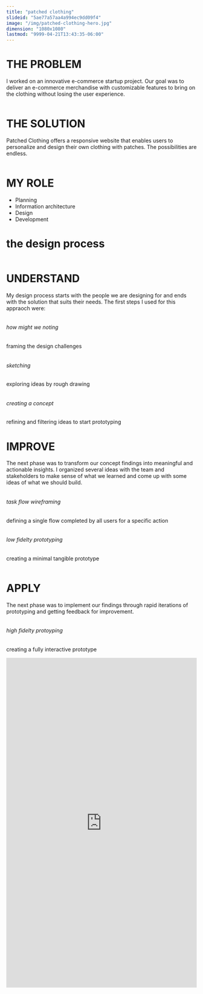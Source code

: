 ```yaml
---
title: "patched clothing"
slideid: "5ae77a57aa4a994ec9dd09f4"
image: "/img/patched-clothing-hero.jpg"
dimension: "1080x1080"
lastmod: "9999-04-21T13:43:35-06:00"
---
```


<div class="yui3-g patched-clothing">
    <div class="yui3-u-24-24">
        <div class="the-problem">
            <h1>THE PROBLEM</h1>
            <p>
                I worked on an innovative e-commerce startup project. Our goal was to deliver an e-commerce merchandise with customizable features to bring on the clothing without losing the user experience.</p>
        </div>
        <div class="the-problem-illustration">
            <img src="img/tactics-and-methodology-22-2.png" alt="" />
        </div>
        <div class="framing-the-question">
            <img src="img/hmw.png" alt="" />
        </div>
        <div class="the-solution">
            <h1>THE SOLUTION</h1>
            <p>Patched Clothing offers a responsive website that enables users to personalize and design their own clothing with patches. The possibilities are endless.</p>
        </div>
        <div class="the-solution-illustration">
            <img src="img/tactics-and-methodology-26.png" alt="" />
        </div>
        <div class="my-role">
            <h1>MY ROLE</h1>
            <p>
                <ul>
                    <li>Planning</li>
                    <li>Information architecture</li>
                    <li>Design</li>
                    <li>Development</li>
                </ul>
            </p>
        </div>
        <div class="the-design-process">
        <div class="yui3-u-1">
        <h1>the design process</h1>
            <img src="img/tactics-and-methodology-22.png" alt="" />
        </div>
        </div>
    </div>
    <div class="yui3-u-1 understand-illustration">
        <img src="img/tactics-and-methodology-23.png" alt="" />
    </div>
    <div class="yui3-u-1 understand">
        <h1>UNDERSTAND</h1>
        <p>
            My design process starts with the people we are designing for and ends with the solution that suits their needs. The first steps I used for this appraoch were:</p>
    </div>
    <div class="yui3-u-3-10 understand">
        <div class="step">
            <img src="img/hmw-notes.png" alt="" />
            <span>
                <h6>how might we noting</h6>
                <p>
                    framing the design challenges</p>
            </span>
        </div>
        <div class="step">
            <img src="img/sketch.png" alt="" />
            <h6>sketching</h6>
            <span>
                <p>
                    exploring ideas by rough drawing </p>
            </span>
        </div>
        <div class="yui3-u-24-24">
            <div class="swiper-container">
                <div class="swiper-wrapper">
                    <div class="swiper-slide" style="background-image:url(img/gallery01.jpg)"></div>
                    <div class="swiper-slide" style="background-image:url(img/gallery02.jpg)"></div>
                    <div class="swiper-slide" style="background-image:url(img/gallery03.jpg)"></div>
                    <div class="swiper-slide" style="background-image:url(img/gallery04.jpg)"></div>
                </div>
                <div class="swiper-pagination"></div>
            </div>
        </div>
        <div class="step">
            <img src="img/concept.png" alt="" />
            <span>
                <h6>creating a concept</h6>
                <p>
                    refining and filtering ideas to start prototyping
                </p>
            </span>
        </div>
    </div>
    <div class="yui3-u-1 improve">
        <h1>IMPROVE</h1>
        <p>
            The next phase was to transform our concept findings into meaningful and actionable insights. I organized several ideas with the team and stakeholders to make sense of what we learned and come up with some ideas of what we should build.</p>
    </div>
    <div class="yui3-u-1 improve-illustration">
        <img src="img/tactics-and-methodology-25.png" alt="" />
    </div>
    <div class="yui3-u-3-10 understand">
        <div class="step">
            <img src="img/taskflow.png" alt="" />
            <span>
                <h6>task flow wireframing</h6>
                <p>
                    defining a single flow completed by all users for a specific action
                </p>
            </span>
        </div>
        <div class="swiper-container">
            <div class="swiper-wrapper">
                <div class="swiper-slide" style="background-image:url(img/gallery05.jpg)"></div>
                <div class="swiper-slide" style="background-image:url(img/gallery06.jpg)"></div>
                <div class="swiper-slide" style="background-image:url(img/gallery07.jpg)"></div>
                <div class="swiper-slide" style="background-image:url(img/gallery08.jpg)"></div>
            </div>
            <div class="swiper-pagination"></div>
        </div>
        <div class="step">
            <img src="img/lowfi.png" alt="" />
            <span>
                <h6>low fidelty prototyping</h6>
                <p>
                    creating a minimal tangible prototype</p>
            </span>
        </div>
        <div class="yui3-u-24-24">
            <div class="swiper-container">
                <div class="swiper-wrapper">
                    <div class="swiper-slide" style="background-image:url(img/gallery09.jpg)"></div>
                    <div class="swiper-slide" style="background-image:url(img/gallery10.jpg)"></div>
                    <div class="swiper-slide" style="background-image:url(img/gallery11.jpg)"></div>
                    <div class="swiper-slide" style="background-image:url(img/gallery12.jpg)"></div>
                </div>
                <div class="swiper-pagination"></div>
            </div>
        </div>
    </div>
    <div class="yui3-u-1 apply-illustration">
        <img src="img/tactics-and-methodology-27.png" alt="" />
    </div>
    <div class="yui3-u-1 apply">
        <h1>APPLY</h1>
        <p>
            The next phase was to implement our findings through rapid iterations of prototyping and getting feedback for improvement.</p>
    </div>
    <div class="yui3-u-3-10 apply">
        <div class="step">
            <img src="img/hifi.png" alt="" />
            <span>
            <h6>high fidelty protoyping</h6>
            <p>
                creating a fully interactive prototype</p>
            </span>
        </div>
        <div class="yui3-u-24-24">
            <div class="yui3-u-1 vimeo">
                <div style="padding:172.78% 0 0 0;position:relative;"><iframe src="https://player.vimeo.com/video/291285993?loop=1&title=0&byline=0&portrait=0" style="position:absolute;top:0;left:0;width:100%;height:100%;" frameborder="0" webkitallowfullscreen mozallowfullscreen allowfullscreen></iframe></div>
            </div>
        </div>
    </div>
</div>